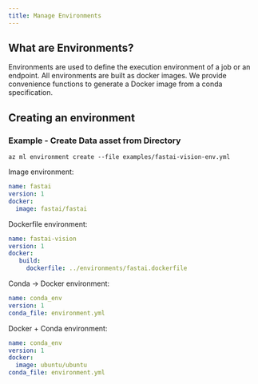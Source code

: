 ```yaml
---
title: Manage Environments
---
```


## What are Environments?

Environments are used to define the execution environment of a job or an endpoint.
All environments are built as docker images.
We provide convenience functions to generate a Docker image from a conda specification.

## Creating an environment

### Example - Create Data asset from Directory

```console
az ml environment create --file examples/fastai-vision-env.yml
```

Image environment:
```yaml
name: fastai
version: 1
docker:
  image: fastai/fastai
```

Dockerfile environment:
```yaml
name: fastai-vision
version: 1
docker:
   build:
     dockerfile: ../environments/fastai.dockerfile
```

Conda -> Docker environment:
```yaml
name: conda_env
version: 1
conda_file: environment.yml
```


Docker + Conda environment:
```yaml
name: conda_env
version: 1
docker:
  image: ubuntu/ubuntu
conda_file: environment.yml
```
